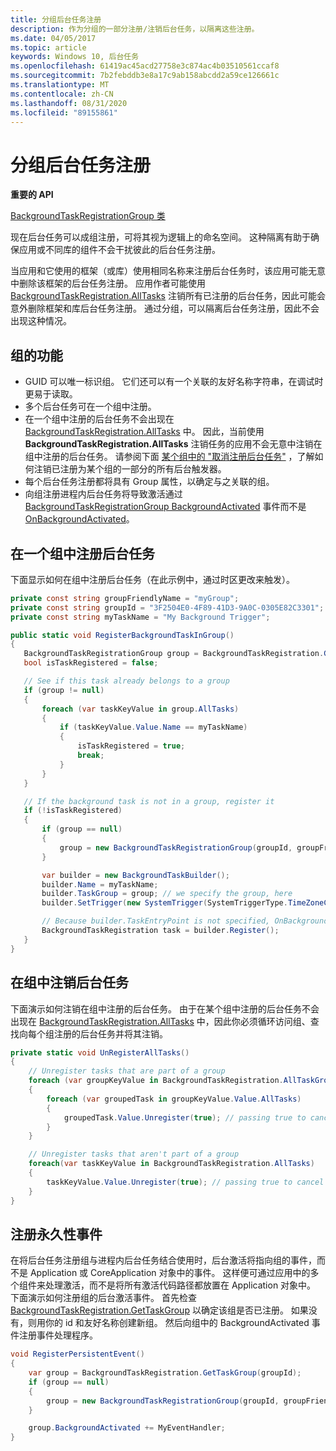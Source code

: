 ```yaml
---
title: 分组后台任务注册
description: 作为分组的一部分注册/注销后台任务，以隔离这些注册。
ms.date: 04/05/2017
ms.topic: article
keywords: Windows 10, 后台任务
ms.openlocfilehash: 61419ac45acd27758e3c874ac4b03510561ccaf8
ms.sourcegitcommit: 7b2febddb3e8a17c9ab158abcdd2a59ce126661c
ms.translationtype: MT
ms.contentlocale: zh-CN
ms.lasthandoff: 08/31/2020
ms.locfileid: "89155861"
---
```

# <a name="group-background-task-registration"></a>分组后台任务注册

**重要的 API**

[BackgroundTaskRegistrationGroup 类](/uwp/api/windows.applicationmodel.background.backgroundtaskregistrationgroup)

现在后台任务可以成组注册，可将其视为逻辑上的命名空间。 这种隔离有助于确保应用或不同库的组件不会干扰彼此的后台任务注册。

当应用和它使用的框架（或库）使用相同名称来注册后台任务时，该应用可能无意中删除该框架的后台任务注册。 应用作者可能使用 [BackgroundTaskRegistration.AllTasks](/uwp/api/windows.applicationmodel.background.backgroundtaskregistration.AllTasks) 注销所有已注册的后台任务，因此可能会意外删除框架和库后台任务注册。  通过分组，可以隔离后台任务注册，因此不会出现这种情况。

## <a name="features-of-groups"></a>组的功能

* GUID 可以唯一标识组。 它们还可以有一个关联的友好名称字符串，在调试时更易于读取。
* 多个后台任务可在一个组中注册。
* 在一个组中注册的后台任务不会出现在 [BackgroundTaskRegistration.AllTasks](/uwp/api/windows.applicationmodel.background.backgroundtaskregistration.AllTasks) 中。 因此，当前使用 **BackgroundTaskRegistration.AllTasks** 注销任务的应用不会无意中注销在组中注册的后台任务。 请参阅下面 [某个组中的 "取消注册后台任务"](#unregister-background-tasks-in-a-group) ，了解如何注销已注册为某个组的一部分的所有后台触发器。
* 每个后台任务注册都将具有 Group 属性，以确定与之关联的组。
* 向组注册进程内后台任务将导致激活通过 [BackgroundTaskRegistrationGroup BackgroundActivated](/uwp/api/windows.applicationmodel.background.backgroundtaskregistrationgroup.BackgroundActivated) 事件而不是 [OnBackgroundActivated](/uwp/api/windows.ui.xaml.application.onbackgroundactivated#Windows_UI_Xaml_Application_OnBackgroundActivated_Windows_ApplicationModel_Activation_BackgroundActivatedEventArgs_)。

## <a name="register-a-background-task-in-a-group"></a>在一个组中注册后台任务

下面显示如何在组中注册后台任务（在此示例中，通过时区更改来触发）。

```csharp
private const string groupFriendlyName = "myGroup";
private const string groupId = "3F2504E0-4F89-41D3-9A0C-0305E82C3301";
private const string myTaskName = "My Background Trigger";

public static void RegisterBackgroundTaskInGroup()
{
   BackgroundTaskRegistrationGroup group = BackgroundTaskRegistration.GetTaskGroup(groupId);
   bool isTaskRegistered = false;

   // See if this task already belongs to a group
   if (group != null)
   {
       foreach (var taskKeyValue in group.AllTasks)
       {
           if (taskKeyValue.Value.Name == myTaskName)
           {
               isTaskRegistered = true;
               break;
           }
       }
   }

   // If the background task is not in a group, register it
   if (!isTaskRegistered)
   {
       if (group == null)
       {
           group = new BackgroundTaskRegistrationGroup(groupId, groupFriendlyName);
       }

       var builder = new BackgroundTaskBuilder();
       builder.Name = myTaskName;
       builder.TaskGroup = group; // we specify the group, here
       builder.SetTrigger(new SystemTrigger(SystemTriggerType.TimeZoneChange, false));

       // Because builder.TaskEntryPoint is not specified, OnBackgroundActivated() will be raised when the background task is triggered
       BackgroundTaskRegistration task = builder.Register();
   }
}
```

## <a name="unregister-background-tasks-in-a-group"></a>在组中注销后台任务

下面演示如何注销在组中注册的后台任务。
由于在某个组中注册的后台任务不会出现在 [BackgroundTaskRegistration.AllTasks](/uwp/api/windows.applicationmodel.background.backgroundtaskregistration.AllTasks) 中，因此你必须循环访问组、查找向每个组注册的后台任务并将其注销。

```csharp
private static void UnRegisterAllTasks()
{
    // Unregister tasks that are part of a group
    foreach (var groupKeyValue in BackgroundTaskRegistration.AllTaskGroups)
    {
        foreach (var groupedTask in groupKeyValue.Value.AllTasks)
        {
            groupedTask.Value.Unregister(true); // passing true to cancel currently running instances of this background task
        }
    }

    // Unregister tasks that aren't part of a group
    foreach(var taskKeyValue in BackgroundTaskRegistration.AllTasks)
    {
        taskKeyValue.Value.Unregister(true); // passing true to cancel currently running instances of this background task
    }
}
```

## <a name="register-persistent-events"></a>注册永久性事件

在将后台任务注册组与进程内后台任务结合使用时，后台激活将指向组的事件，而不是 Application 或 CoreApplication 对象中的事件。 这样便可通过应用中的多个组件来处理激活，而不是将所有激活代码路径都放置在 Application 对象中。 下面演示如何注册组的后台激活事件。 首先检查 [BackgroundTaskRegistration.GetTaskGroup](/uwp/api/windows.applicationmodel.background.backgroundtaskregistration.gettaskgroup) 以确定该组是否已注册。 如果没有，则用你的 id 和友好名称创建新组。 然后向组中的 BackgroundActivated 事件注册事件处理程序。

```csharp
void RegisterPersistentEvent()
{
    var group = BackgroundTaskRegistration.GetTaskGroup(groupId);
    if (group == null)
    {
        group = new BackgroundTaskRegistrationGroup(groupId, groupFriendlyName);
    }

    group.BackgroundActivated += MyEventHandler;
}
```